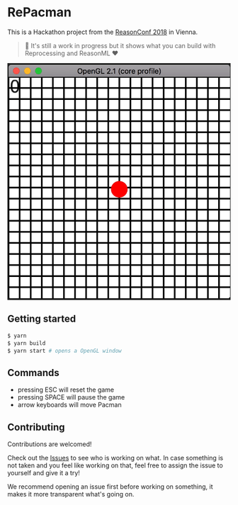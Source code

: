# RePacman

This is a Hackathon project from the [ReasonConf 2018](https://www.reason-conf.com/) in Vienna.

> 🚧 It's still a work in progress but it shows what you can build with Reprocessing and ReasonML ❤️

<img align="center" src="./pacman_1.gif" />

## Getting started

```bash
$ yarn
$ yarn build
$ yarn start # opens a OpenGL window
```

## Commands

* pressing ESC will reset the game
* pressing SPACE will pause the game
* arrow keyboards will move Pacman

## Contributing

Contributions are welcomed!

Check out the [Issues](https://github.com/reasonml-community/repacman/issues) to see who is working on what. In case something is not taken and you feel like working on that, feel free to assign the issue to yourself and give it a try!

We recommend opening an issue first before working on something, it makes it more transparent what's going on.
